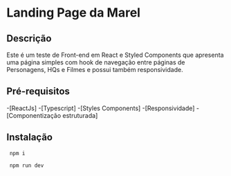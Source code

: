 # Landing Page da Marel

## Descrição

Este é um teste de Front-end em React e Styled Components que apresenta uma página simples com hook de navegação entre páginas de Personagens, HQs e Filmes e possui também responsividade.


## Pré-requisitos

-[ReactJs]
-[Typescript]
-[Styles Components]
-[Responsividade]
-[Componentização estruturada]

## Instalação

`` 
npm i
``

`` 
npm run dev
``


